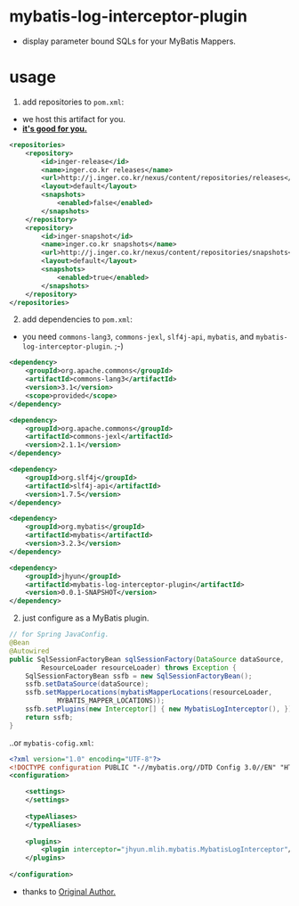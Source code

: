 mybatis-log-interceptor-plugin
=============================

* display parameter bound SQLs for your MyBatis Mappers.


# usage

1. add repositories to `pom.xml`:
  * we host this artifact for you. 
  * [**it's good for you.**](http://youtu.be/Klx7qxgurMM)
  
```xml
<repositories>
    <repository>
        <id>inger-release</id>
        <name>inger.co.kr releases</name>
        <url>http://j.inger.co.kr/nexus/content/repositories/releases</url>
        <layout>default</layout>
        <snapshots>
            <enabled>false</enabled>
        </snapshots>
    </repository>
    <repository>
        <id>inger-snapshot</id>
        <name>inger.co.kr snapshots</name>
        <url>http://j.inger.co.kr/nexus/content/repositories/snapshots</url>
        <layout>default</layout>
        <snapshots>
            <enabled>true</enabled>
        </snapshots>
    </repository>		
</repositories>
```


2. add dependencies to `pom.xml`:
  * you need `commons-lang3`, `commons-jexl`, `slf4j-api`, `mybatis`, and `mybatis-log-interceptor-plugin`. ;-)

```xml
<dependency>
    <groupId>org.apache.commons</groupId>
    <artifactId>commons-lang3</artifactId>
    <version>3.1</version>
    <scope>provided</scope>
</dependency>

<dependency>
    <groupId>org.apache.commons</groupId>
    <artifactId>commons-jexl</artifactId>
    <version>2.1.1</version>
</dependency>

<dependency>
    <groupId>org.slf4j</groupId>
    <artifactId>slf4j-api</artifactId>
    <version>1.7.5</version>
</dependency>

<dependency>
    <groupId>org.mybatis</groupId>
    <artifactId>mybatis</artifactId>
    <version>3.2.3</version>
</dependency>

<dependency>
    <groupId>jhyun</groupId>
    <artifactId>mybatis-log-interceptor-plugin</artifactId>
    <version>0.0.1-SNAPSHOT</version>
</dependency>
```


2. just configure as a MyBatis plugin.

```java
// for Spring JavaConfig.
@Bean
@Autowired
public SqlSessionFactoryBean sqlSessionFactory(DataSource dataSource,
        ResourceLoader resourceLoader) throws Exception {
    SqlSessionFactoryBean ssfb = new SqlSessionFactoryBean();
    ssfb.setDataSource(dataSource);
    ssfb.setMapperLocations(mybatisMapperLocations(resourceLoader,
            MYBATIS_MAPPER_LOCATIONS));
    ssfb.setPlugins(new Interceptor[] { new MybatisLogInterceptor(), });
    return ssfb;
}
```

  ..or `mybatis-cofig.xml`:

```xml
<?xml version="1.0" encoding="UTF-8"?>
<!DOCTYPE configuration PUBLIC "-//mybatis.org//DTD Config 3.0//EN" "HTTP://mybatis.org/dtd/mybatis-3-config.dtd">
<configuration>

	<settings>    
	</settings>
	
	<typeAliases>
	</typeAliases>
	
	<plugins>
		<plugin interceptor="jhyun.mlih.mybatis.MybatisLogInterceptor"/>
	</plugins>
	
</configuration>
```

* thanks to [Original Author. ](http://zgundam.tistory.com/34)